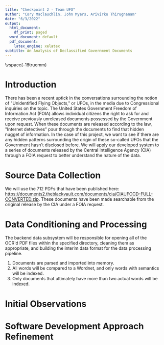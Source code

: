 ```yaml
---
title: "Checkpoint 2 - Team UFO"
author: "Cory Maclauchlin, John Myers, Arivirku Thirugnanam"
date: "6/3/2022"
output:
  html_document:
    df_print: paged
  word_document: default
  pdf_document:
    latex_engine: xelatex
subtitle: An Analysis of Declassified Government Documents
---
```

\vspace{-18truemm}

# Introduction

There has been a recent uptick in the conversations surrounding the notion of "Unidentified Flying Objects," or UFOs, in the media due to Congressional inquiries on the topic. The United States Government Freedom of Information Act (FOIA) allows individual citizens the right to ask for and receive previously unreleased documents possessed by the Government upon request. When these documents are released according to the law, "Internet detectives" pour through the documents to find that hidden nugget of information. In the case of this project, we want to see if there are any hidden patterns surrounding the origin of these so-called UFOs that the Government hasn't disclosed before. We will apply our developed system to a series of documents released by the Central Intelligence Agency (CIA) through a FOIA request to better understand the nature of the data.

# Source Data Collection

We will use the 712 PDFs that have been published here: https://documents2.theblackvault.com/documents/cia/CIAUFOCD-FULL-CONVERTED.zip. These documents have been made searchable from the original release by the CIA under a FOIA request.

# Data Conditioning and Processing

The backend data subsystem will be responsible for opening all of the OCR'd PDF files within the specified directory, cleaning them as appropriate, and building the interim data format for the data processing pipeline. 

1. Documents are parsed and imported into memory.
1. All words will be compared to a Wordnet, and only words with semantics will be indexed.
1. Only documents that ultimately have more than two actual words will be indexed.

# Initial Observations

# Software Development Approach Refinement

